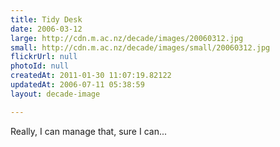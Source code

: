 ```yaml
---
title: Tidy Desk
date: 2006-03-12
large: http://cdn.m.ac.nz/decade/images/20060312.jpg
small: http://cdn.m.ac.nz/decade/images/small/20060312.jpg
flickrUrl: null
photoId: null
createdAt: 2011-01-30 11:07:19.82122
updatedAt: 2006-07-11 05:38:59
layout: decade-image

---
```

Really, I can manage that, sure I can...
